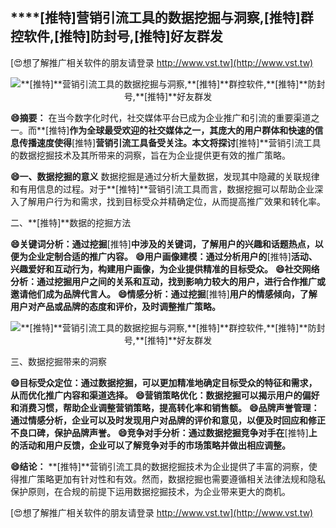 ## ****[推特]**营销引流工具的数据挖掘与洞察,**[推特]**群控软件,**[推特]**防封号,**[推特]**好友群发**

[😍想了解推广相关软件的朋友请登录 http://www.vst.tw](http://www.vst.tw)

 <center><img src="https://vst.tw/MP4/tuiguang/png/3.png" alt="**[推特]**营销引流工具的数据挖掘与洞察,**[推特]**群控软件,**[推特]**防封号,**[推特]**好友群发"></center>

**😄摘要：**
在当今数字化时代，社交媒体平台已成为企业推广和引流的重要渠道之一。而**[推特]**作为全球最受欢迎的社交媒体之一，其庞大的用户群体和快速的信息传播速度使得**[推特]**营销引流工具备受关注。本文将探讨**[推特]**营销引流工具的数据挖掘技术及其所带来的洞察，旨在为企业提供更有效的推广策略。

**😄一、数据挖掘的意义**
数据挖掘是通过分析大量数据，发现其中隐藏的关联规律和有用信息的过程。对于**[推特]**营销引流工具而言，数据挖掘可以帮助企业深入了解用户行为和需求，找到目标受众并精确定位，从而提高推广效果和转化率。

二、**[推特]**数据的挖掘方法

**😄关键词分析：通过挖掘**[推特]**中涉及的关键词，了解用户的兴趣和话题热点，以便为企业定制合适的推广内容。**
**😄用户画像建模：通过分析用户的**[推特]**活动、兴趣爱好和互动行为，构建用户画像，为企业提供精准的目标受众。**
**😄社交网络分析：通过挖掘用户之间的关系和互动，找到影响力较大的用户，进行合作推广或邀请他们成为品牌代言人。**
**😄情感分析：通过挖掘**[推特]**用户的情感倾向，了解用户对产品或品牌的态度和评价，及时调整推广策略。**

 <center><img src="https://vst.tw/MP4/tuiguang/png/1.png" alt="**[推特]**营销引流工具的数据挖掘与洞察,**[推特]**群控软件,**[推特]**防封号,**[推特]**好友群发"></center>

三、数据挖掘带来的洞察

**😄目标受众定位：通过数据挖掘，可以更加精准地确定目标受众的特征和需求，从而优化推广内容和渠道选择。**
**😄营销策略优化：数据挖掘可以揭示用户的偏好和消费习惯，帮助企业调整营销策略，提高转化率和销售额。**
**😄品牌声誉管理：通过情感分析，企业可以及时发现用户对品牌的评价和意见，以便及时回应和修正不良口碑，保护品牌声誉。**
**😄竞争对手分析：通过数据挖掘竞争对手在**[推特]**上的活动和用户反馈，企业可以了解竞争对手的市场策略并做出相应调整。**

**😄结论：**
**[推特]**营销引流工具的数据挖掘技术为企业提供了丰富的洞察，使得推广策略更加有针对性和有效。然而，数据挖掘也需要遵循相关法律法规和隐私保护原则，在合规的前提下运用数据挖掘技术，为企业带来更大的商机。

[😍想了解推广相关软件的朋友请登录 http://www.vst.tw](http://www.vst.tw)



